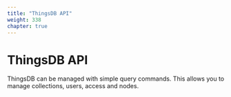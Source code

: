 ```yaml
---
title: "ThingsDB API"
weight: 338
chapter: true
---
```


# ThingsDB API

ThingsDB can be managed with simple query commands. This allows you to manage
collections, users, access and nodes.
